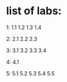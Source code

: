 # list of labs:
1:
1.1
1.2
1.3
1.4

2:
2.1
2.2
2.3

3:
3.1
3.2
3.3
3.4

4:
4.1

5:
5.1
5.2
5.3
5.4
5.5
